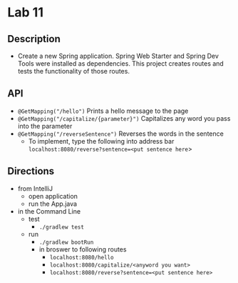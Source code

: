 # Lab 11

## Description
- Create a new Spring application. Spring Web Starter and Spring Dev Tools were installed as dependencies. 
This project creates routes and tests the functionality of those routes. 

## API
- ```@GetMapping("/hello")```
Prints a hello message to the page
- ```@GetMapping("/capitalize/{parameter}")```
Capitalizes any word you pass into the parameter
- ```@GetMapping("/reverseSentence")```
Reverses the words in the sentence
  - To implement, type the following into address bar ```localhost:8080/reverse?sentence=<put sentence here```>

## Directions
- from IntelliJ
  - open application
  - run the App.java
- in the Command Line
  - test
    - ```./gradlew test```
  - run
    - ```./gradlew bootRun```
    - in broswer to following routes
      - ```localhost:8080/hello```
      - ```localhost:8080/capitalize/<anyword you want>```
      - ```localhost:8080/reverse?sentence=<put sentence here>```